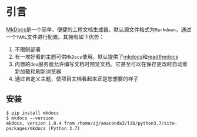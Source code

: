 
# 引言

[MkDocs](https://www.mkdocs.org/)是一个简单、便捷的工程文档生成器。默认源文件格式为`Markdown`，通过一个`YAML`文件进行配置。其拥有如下优势：

1. 不限制部署
2. 有一堆好看的主题可供`MkDocs`使用。默认提供了[mkdocs](https://www.mkdocs.org/user-guide/styling-your-docs/#mkdocs)和[readthedocs](https://www.mkdocs.org/user-guide/styling-your-docs/#readthedocs)
3. 内置的`dev`服务器允许编写文档时预览文档。它甚至可以在保存更改时自动重新加载和刷新浏览器
4. 通过自定义主题，使项目文档看起来正是您想要的样子

## 安装

```
$ pip install mkdocs
$ mkdocs --version
mkdocs, version 1.0.4 from /home/zj/anaconda3/lib/python3.7/site-packages/mkdocs (Python 3.7)
```